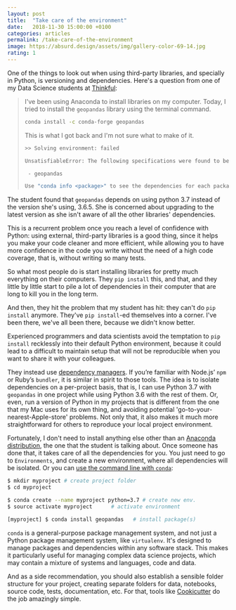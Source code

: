 ```yaml
---
layout: post
title:  "Take care of the environment"
date:   2018-11-30 15:00:00 +0100
categories: articles
permalink: /take-care-of-the-environment
image: https://absurd.design/assets/img/gallery-color-69-14.jpg
rating: 1
---
```


One of the things to look out when using third-party libraries, and specially in Python, is versioning and dependencies. Here's a question from one of my Data Science students at [Thinkful](https://thinkful.com):

> I've been using Anaconda to install libraries on my computer. Today, I tried to install the `geopandas` library using the terminal command.
>
> ```bash
> conda install -c conda-forge geopandas
> ```
>
> This is what I got back and I'm not sure what to make of it.
>
> ```bash
> >> Solving environment: failed
>
> UnsatisfiableError: The following specifications were found to be in conflict:
>
>  - geopandas
>
> Use "conda info <package>" to see the dependencies for each package.
> ```

The student found that `geopandas` depends on using python 3.7 instead of the version she's using, 3.6.5. She is concerned about upgrading to the latest version as she isn't aware of all the other libraries' dependencies.

This is a recurrent problem once you reach a level of confidence with Python: using external, third-party libraries is a good thing, since it helps you make your code cleaner and more efficient, while allowing you to have more confidence in the code you write without the need of a high code coverage, that is, without writing so many tests.

So what most people do is start installing libraries for pretty much everything on their computers. They `pip install` this, and that, and they little by little start to pile a lot of dependencies in their computer that are long to kill you in the long term.

And then, they hit the problem that my student has hit: they can't do `pip install` anymore. They've `pip install`-ed themselves into a corner. I've been there, we've all been there, because we didn't know better.

Experienced programmers and data scientists avoid the temptation to `pip install` recklessly into their default Python environment, because it could lead to a difficult to maintain setup that will not be reproducible when you want to share it with your colleagues.

They instead use [dependency managers](https://www.fullstackpython.com/application-dependencies.html). If you’re familiar with Node.js’ `npm` or Ruby’s `bundler`, it is similar in spirit to those tools. The idea is to isolate dependencies on a per-project basis, that is, I can use Python 3.7 with `geopandas` in one project while using Python 3.6 with the rest of them. Or, even, run a version of Python in my projects that is different from the one that my Mac uses for its own thing, and avoiding potential 'go-to-your-nearest-Apple-store' problems. Not only that, it also makes it much more straightforward for others to reproduce your local project environment.

Fortunately, I don't need to install anything else other than an [Anaconda distribution](https://docs.anaconda.com/anaconda/), the one that the student is talking about. Once someone has done that, it takes care of all the dependencies for you. You just need to go to `Environments`, and create a new environment, where all dependencies will be isolated. Or you can [use the command line with `conda`](https://conda.io/docs/user-guide/getting-started.html#managing-envs):

```bash
$ mkdir myproject # create project folder        
$ cd myproject       

$ conda create --name myproject python=3.7 # create new env.
$ source activate myproject      # activate environment

[myproject] $ conda install geopandas   # install package(s)
```

`conda` is a general-purpose package management system, and not just a Python package management system, like `virtualenv`. It's designed to manage packages and dependencies within any software stack. This makes it particularly useful for managing complex data science projects, which may contain a mixture of systems and languages, code and data.

And as a side recommendation, you should also establish a sensible folder structure for your project, creating separate folders for data, notebooks, source code, tests, documentation, etc. For that, tools like [Cookicutter](https://cookiecutter.readthedocs.io/en/latest/) do the job amazingly simple.
